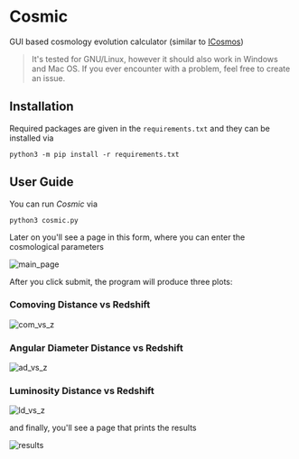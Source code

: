 # Cosmic

GUI based cosmology evolution calculator (similar to [ICosmos](http://www.icosmos.co.uk/index.html))

> It's tested for GNU/Linux, however it should also work in Windows and Mac OS. If you ever encounter with a problem, feel free to create an issue.

## Installation

Required packages are given in the `requirements.txt` and they can be installed via

    python3 -m pip install -r requirements.txt

## User Guide

You can run *Cosmic* via

    python3 cosmic.py

Later on you'll see a page in this form, where you can enter the cosmological parameters

![main_page](https://user-images.githubusercontent.com/45866787/212608475-a6ee691c-c644-434e-b7e6-272e3b710b0f.png)

After you click submit, the program will produce three plots:

### Comoving Distance vs Redshift

![com_vs_z](https://user-images.githubusercontent.com/45866787/212608534-0d3d0b59-3241-4593-bbe4-40eee29ab09f.png)

### Angular Diameter Distance vs Redshift

![ad_vs_z](https://user-images.githubusercontent.com/45866787/212608544-3d817bd1-cdfe-4b9e-8459-7b94130a8927.png)

### Luminosity Distance vs Redshift

![ld_vs_z](https://user-images.githubusercontent.com/45866787/212608572-c23eda8c-8f6b-449d-9eb6-209115054d64.png)

and finally, you'll see a page that prints the results

![results](https://user-images.githubusercontent.com/45866787/212608596-1839a77d-57c3-42ce-b561-0fdfdc4dd2c3.png)
